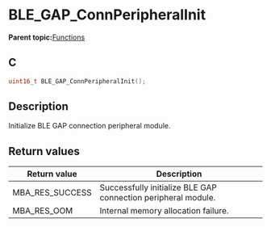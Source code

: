 # BLE\_GAP\_ConnPeripheralInit

**Parent topic:**[Functions](GUID-0DD261BF-40D6-42CD-8806-9B93D259D1CC.md)

## C

```c
uint16_t BLE_GAP_ConnPeripheralInit();
```

## Description

Initialize BLE GAP connection peripheral module.

## Return values

|Return value|Description|
|------------|-----------|
|MBA\_RES\_SUCCESS|Successfully initialize BLE GAP connection peripheral module.|
|MBA\_RES\_OOM|Internal memory allocation failure.|

